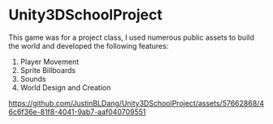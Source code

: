 # Unity3DSchoolProject
This game was for a project class, I used numerous public assets to build the world and developed the following features:
1. Player Movement
2. Sprite Billboards
3. Sounds
4. World Design and Creation

https://github.com/JustinBLDang/Unity3DSchoolProject/assets/57662868/46c6f36e-81f8-4041-9ab7-aaf040709551

